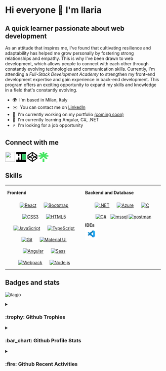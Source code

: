 Hi everyone 👋 I'm Ilaria
==============================================================================================================================

A quick learner passionate about web development
-------------------------
As an attitude that inspires me, I've found that cultivating resilience and adaptability has helped me grow personally by fostering strong relationships and empathy. This is why I've been drawn to web development, which allows people to connect with each other through constantly evolving technologies and communication skills. Currently, I'm attending a <em>Full-Stack Development Academy</em> to strengthen my front-end development expertise and gain experience in back-end development. This program offers an exciting opportunity to expand my skills and knowledge in a field that's constantly evolving.

*   🌍  I'm based in Milan, Italy
*   ✉️  You can contact me on [LinkedIn](https://www.linkedin.com/in/ilaria-clg)
*   🚀  I'm currently working on my portfolio [(coming soon)](http://github.com/ilagjo)
*   🧠  I'm currently learning Angular, C#, .NET
*   ⚡  I'm looking for a job opportunity

Connect with me
-------
<p align="left">   
<a href="https://www.linkedin.com/in/ilaria-clg" target="_blank" rel="noreferrer"><img src="https://raw.githubusercontent.com/danielcranney/readme-generator/main/public/icons/socials/linkedin.svg" width="32" height="32" /></a>
<a href="https://www.hackerrank.com/ilaria_clg" target="_blank" rel="noreferrer"><img src="hackerrank_logo-21e2867566.png" width="32" height="32" /></a>
<a href="https://codepen.io/ilagjo/pens/showcase" target="_blank" rel="noreferrer"><img src="1298732_codepen_icon.png" width="32" height="32" /></a>
<a href="https://linktr.ee/ilaria.clg" target="_blank" rel="noreferrer"><img src="https://github.com/ilagjo/ilagjo/blob/eabf4fb77cdfc630b90d510790d717491d634c20/linktree-logo-icon.png" width="32" height="32" /></a>
</p>

Skills
------
<table><tr><td valign="top" width="50%">
  
<b> Frontend </b>
<div align="center">  
<a href="https://reactjs.org/" target="_blank"><img style="margin: 10px" src="https://profilinator.rishav.dev/skills-assets/react-original-wordmark.svg" alt="React" height="50" /></a>  
<a href="https://getbootstrap.com/docs/3.4/javascript/" target="_blank"><img style="margin: 10px" src="https://profilinator.rishav.dev/skills-assets/bootstrap-plain.svg" alt="Bootstrap" height="50" /></a>  
<a href="https://www.w3schools.com/css/" target="_blank"><img style="margin: 10px" src="https://profilinator.rishav.dev/skills-assets/css3-original-wordmark.svg" alt="CSS3" height="50" /></a>  
<a href="https://en.wikipedia.org/wiki/HTML5" target="_blank"><img style="margin: 10px" src="https://profilinator.rishav.dev/skills-assets/html5-original-wordmark.svg" alt="HTML5" height="50" /></a>  
<a href="https://www.javascript.com/" target="_blank"><img style="margin: 10px" src="https://profilinator.rishav.dev/skills-assets/javascript-original.svg" alt="JavaScript" height="50" /></a>  
<a href="https://www.typescriptlang.org/" target="_blank"><img style="margin: 10px" src="https://profilinator.rishav.dev/skills-assets/typescript-original.svg" alt="TypeScript" height="50" /></a>  
<a href="https://github.com/" target="_blank"><img style="margin: 10px" src="https://profilinator.rishav.dev/skills-assets/git-scm-icon.svg" alt="Git" height="50" /></a>  
<a href="https://mui.com/" target="_blank"><img style="margin: 10px" src="https://profilinator.rishav.dev/skills-assets/mui.png" alt="Material UI" height="50" /></a>  
<a href="https://angular.io/" target="_blank"><img style="margin: 10px" src="https://profilinator.rishav.dev/skills-assets/angularjs-original.svg" alt="Angular" height="50" /></a>  
<a href="https://sass-lang.com/" target="_blank"><img style="margin: 10px" src="https://profilinator.rishav.dev/skills-assets/sass-original.svg" alt="Sass" height="50" /></a>  
<a href="https://webpack.js.org/" target="_blank"><img style="margin: 10px" src="https://profilinator.rishav.dev/skills-assets/webpack-original.svg" alt="Webpack" height="50" /></a>  
<a href="https://nodejs.org/" target="_blank"><img style="margin: 10px" src="https://profilinator.rishav.dev/skills-assets/nodejs-original-wordmark.svg" alt="Node.js" height="50" /></a>  
</div>

</td><td valign="top" width="50%">

<b> Backend and Database </b>
<div align="center"> 
<a href="https://dotnet.microsoft.com/download/dotnet-framework" target="_blank"><img style="margin: 10px" src="https://profilinator.rishav.dev/skills-assets/dot-net-original-wordmark.svg" alt=".NET" height="50" /></a>  
<a href="https://azure.microsoft.com/en-in/" target="_blank"><img style="margin: 10px" src="https://profilinator.rishav.dev/skills-assets/microsoft_azure-icon.svg" alt="Azure" height="50" /></a>  
<a href="https://www.cprogramming.com/" target="_blank"><img style="margin: 10px" src="https://profilinator.rishav.dev/skills-assets/c-original.svg" alt="C" height="50" /></a>  
<a href="https://docs.microsoft.com/en-us/dotnet/csharp/" target="_blank"><img style="margin: 10px" src="https://profilinator.rishav.dev/skills-assets/csharp-original.svg" alt="C#" height="50" /></a>
<a href="https://www.microsoft.com/en-us/sql-server" target="_blank" rel="noreferrer"> <img src="https://www.svgrepo.com/show/303229/microsoft-sql-server-logo.svg" alt="mssql" width="40" height="40"/></a>
<a href="https://postman.com" target="_blank" rel="noreferrer"> <img src="https://www.vectorlogo.zone/logos/getpostman/getpostman-icon.svg" alt="postman" width="40" height="40"/> </a>
<br/>

<div align="left">
<b>IDEs </b>
<br/>
<img src="https://github.com/ilagjo/ilagjo/blob/92d21406734528466ef312df2b69b3feda6445f7/gifmaker_me%20(2).gif" alt="VS and VScode" width="40px" height="40px"/>
</div>
</div>


</td></tr></table>  

Badges and stats
------
<p align="left"> <img src="https://komarev.com/ghpvc/?username=ilagjo&label=Profile%20views&color=0e75b6&style=flat" alt="ilagjo" /> </p>

<details><summary><h3>:trophy: Github Trophies</h3></summary><p align="left">
<a href="https://github.com/ryo-ma/github-profile-trophy"><img src="https://github-profile-trophy.vercel.app/?username=ilagjo" alt="ilagjo" /></a> </p></details>

<details><summary><h3>:bar_chart: Github Profile Stats</h3></summary><p><img align="left" src="https://github-readme-stats.vercel.app/api/top-langs?username=ilagjo&show_icons=true&locale=en&layout=compact" alt="ilagjo" />
&nbsp;<img src="https://github-readme-stats.vercel.app/api?username=ilagjo&show_icons=true&locale=en" alt="ilagjo" /></p>
<b>Note:</b>
<span><em>Most Used Languages</em> is only a metric of the languages my public code consists of and doesn't reflect experience or skill level.</span>
</details>

<details><summary><h3>:fire: Github Recent Activities</h3></summary>
<a href="http://www.github.com/ilagjo"><img src="https://github-readme-activity-graph.cyclic.app/graph?username=ilagjo&bg_color=ffffff&color=000000&line=0891b2&point=000000&area_color=ffffff&area=true&hide_border=true&custom_title=GitHub%20Commits%20Graph" alt="GitHub Commits Graph" /></a>

-----
<br/>
<div>The skill icons and graphics used in this README.md file are sourced from <a href="https://profilinator.rishav.dev/" target="_blank">Github Profilinator</a>, <a href="https://rahuldkjain.github.io/gh-profile-readme-generator">GH profile READ.ME generator</a>, and <a href="https://www.profileme.dev/">ProfileMe.dev</a>.</div>

